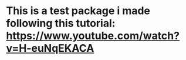 # This is a test package i made following this tutorial: https://www.youtube.com/watch?v=H-euNqEKACA

##